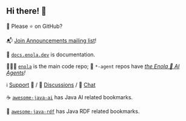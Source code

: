 ## Hi there! 👋

🫶 Please ⭐ on GitHub?

📬 [Join Announcements mailing list](https://groups.google.com/g/enoladev-announcements)!

📖 [`docs.enola.dev`](https://docs.enola.dev) is documentation.

🕵🏾‍♀️ [`enola`](https://github.com/enola-dev/enola) is the main code repo; 🧙 `*-agent` repos have _[the Enola 🔮 AI Agents](https://docs.enola.dev/agents/)!_

ℹ️ [Support](https://docs.enola.dev/support/) 💼 / 🤝 [Discussions](https://github.com/orgs/enola-dev/discussions) / 💬 [Chat](https://github.com/enola-dev/enola/issues/1649)

☕ [`awesome-java-ai`](https://github.com/enola-dev/awesome-java-ai) has Java AI related bookmarks.

🔗 [`awesome-java-rdf`](https://github.com/enola-dev/awesome-java-rdf) has Java RDF related bookmarks.
